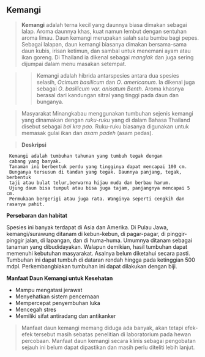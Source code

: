 ## Kemangi ##

>**Kemangi** adalah terna kecil yang daunnya biasa dimakan sebagai lalap. Aroma daunnya khas, kuat namun lembut dengan sentuhan aroma limau. Daun kemangi merupakan salah satu bumbu bagi pepes. Sebagai lalapan, daun kemangi biasanya dimakan bersama-sama daun kubis, irisan ketimun, dan sambal untuk menemani ayam atau ikan goreng. Di Thailand ia dikenal sebagai *manglak* dan juga sering dijumpai dalam menu masakan setempat. 

>>Kemangi adalah hibrida antarspesies antara dua spesies selasih, *Ocimum basilicum* dan *O*. *americanum*. Ia dikenal juga sebagai *O*. *basilicum var. anisatum Benth.* Aroma khasnya berasal dari kandungan sitral yang tinggi pada daun dan bunganya.

>Masyarakat Minangkabau menggunakan tumbuhan sejenis kemangi yang dinamakan dengan *ruku-ruku* yang di dalam Bahasa Thailand disebut sebagai *bai kra pao.* Ruku-ruku biasanya digunakan untuk memasak gulai ikan dan *asam padeh* (asam pedas).

>**Deskripsi**

     Kemangi adalah tumbuhan tahunan yang tumbuh tegak dengan 
     cabang yang banyak.
     Tanaman ini berbentuk perdu yang tingginya dapat mencapai 100 cm. 
     Bunganya tersusun di tandan yang tegak. Daunnya panjang, tegak, berbentuk 
     taji atau bulat telur,berwarna hijau muda dan berbau harum. 
     Ujung daun bisa tumpul atau bisa juga tajam, panjangnya mencapai 5 cm. 
     Permukaan bergerigi atau juga rata. Wanginya seperti cengkih dan rasanya pahit.
 
**Persebaran dan habitat**

 Spesies ini banyak terdapat di Asia dan Amerika. Di Pulau Jawa, kemangi/surawung ditanam di kebun-kebun, di pagar-pagar, di pinggir-pinggir jalan, di lapangan, dan di huma-huma. Umumnya ditanam sebagai tanaman yang dibudidayakan. Walapun demikian, hasil tumbuhan dapat memenuhi kebutuhan masyarakat. Asalnya belum diketahui secara pasti. Tumbuhan ini dapat tumbuh di dataran rendah hingga pada ketinggian 500 mdpl. Perkembangbiakan tumbuhan ini dapat dilakukan dengan biji.

**Manfaat Daun Kemangi untuk Kesehatan**

* Mampu mengatasi jerawat
* Menyehatkan sistem pencernaan
* Mempercepat penyembuhan luka
* Mencegah stres
* Memiliki sifat antiradang dan antikanker

> Manfaat daun kemangi memang diduga ada banyak, akan tetapi efek-efek tersebut masih sebatas penelitian di laboratorium pada hewan percobaan. Manfaat daun kemangi secara klinis sebagai pengobatan sejauh ini belum dapat dipastikan dan masih perlu diteliti lebih lanjut.

